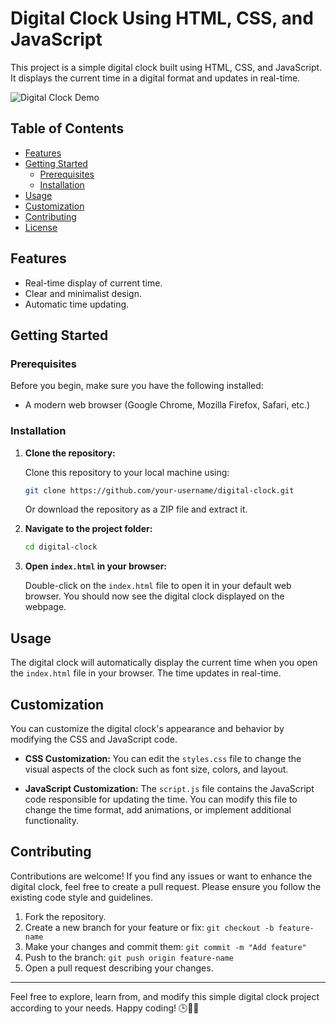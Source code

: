 # Digital Clock Using HTML, CSS, and JavaScript

This project is a simple digital clock built using HTML, CSS, and JavaScript. It displays the current time in a digital format and updates in real-time.

![Digital Clock Demo](demo.gif)

## Table of Contents

- [Features](#features)
- [Getting Started](#getting-started)
  - [Prerequisites](#prerequisites)
  - [Installation](#installation)
- [Usage](#usage)
- [Customization](#customization)
- [Contributing](#contributing)
- [License](#license)

## Features

- Real-time display of current time.
- Clear and minimalist design.
- Automatic time updating.

## Getting Started

### Prerequisites

Before you begin, make sure you have the following installed:

- A modern web browser (Google Chrome, Mozilla Firefox, Safari, etc.)

### Installation

1. **Clone the repository:**

   Clone this repository to your local machine using:

   ```bash
   git clone https://github.com/your-username/digital-clock.git
   ```

   Or download the repository as a ZIP file and extract it.

2. **Navigate to the project folder:**

   ```bash
   cd digital-clock
   ```

3. **Open `index.html` in your browser:**

   Double-click on the `index.html` file to open it in your default web browser. You should now see the digital clock displayed on the webpage.

## Usage

The digital clock will automatically display the current time when you open the `index.html` file in your browser. The time updates in real-time.

## Customization

You can customize the digital clock's appearance and behavior by modifying the CSS and JavaScript code.

- **CSS Customization:**
  You can edit the `styles.css` file to change the visual aspects of the clock such as font size, colors, and layout.

- **JavaScript Customization:**
  The `script.js` file contains the JavaScript code responsible for updating the time. You can modify this file to change the time format, add animations, or implement additional functionality.

## Contributing

Contributions are welcome! If you find any issues or want to enhance the digital clock, feel free to create a pull request. Please ensure you follow the existing code style and guidelines.

1. Fork the repository.
2. Create a new branch for your feature or fix: `git checkout -b feature-name`
3. Make your changes and commit them: `git commit -m "Add feature"`
4. Push to the branch: `git push origin feature-name`
5. Open a pull request describing your changes.



---

Feel free to explore, learn from, and modify this simple digital clock project according to your needs. Happy coding! 🕒👨‍💻

